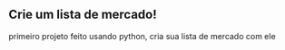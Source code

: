## Crie um lista de mercado!
primeiro projeto feito usando python, cria sua lista de mercado com ele